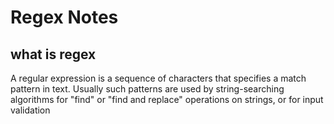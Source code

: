 # Regex Notes
## what is regex
A regular expression is a sequence of characters that specifies a match pattern in text. Usually such patterns are used by string-searching algorithms for "find" or "find and replace" operations on strings, or for input validation